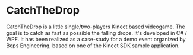 # CatchTheDrop
CatchTheDrop is a little single/two-players Kinect based videogame. The goal is to catch as fast as possible the falling drops. It's developed in C# / WPF. It has been realized as a case-study for a demo event organized by Beps Engineering, based on one of the Kinect SDK sample application.
